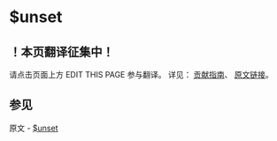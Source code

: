 # $unset

## ！本页翻译征集中！

请点击页面上方 EDIT THIS PAGE 参与翻译。
详见：
[贡献指南]( https://github.com/JinMuInfo/MongoDB-Manual-zh/blob/master/CONTRIBUTING.md )、
[原文链接](  https://docs.mongodb.com/manual/reference/operator/update/unset/  )。

## 参见

原文 - [$unset]( https://docs.mongodb.com/manual/reference/operator/update/unset/ )


